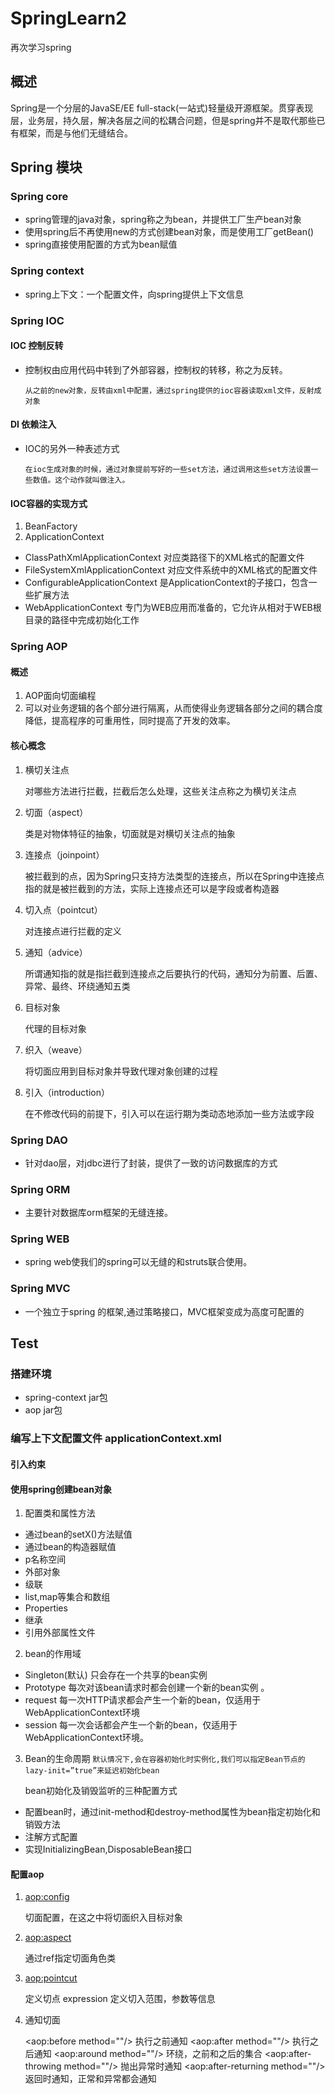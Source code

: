 # SpringLearn2
再次学习spring

## 概述
Spring是一个分层的JavaSE/EE full-stack(一站式)轻量级开源框架。贯穿表现层，业务层，持久层，解决各层之间的松耦合问题，但是spring并不是取代那些已有框架，而是与他们无缝结合。

## Spring 模块
### Spring core
*	spring管理的java对象，spring称之为bean，并提供工厂生产bean对象
*	使用spring后不再使用new的方式创建bean对象，而是使用工厂getBean()
*	spring直接使用配置的方式为bean赋值

### Spring context
* spring上下文：一个配置文件，向spring提供上下文信息

### Spring IOC
#### IOC 控制反转
*	控制权由应用代码中转到了外部容器，控制权的转移，称之为反转。

	`从之前的new对象，反转由xml中配置，通过spring提供的ioc容器读取xml文件，反射成对象`

#### DI 依赖注入
*	IOC的另外一种表述方式

	`在ioc生成对象的时候，通过对象提前写好的一些set方法，通过调用这些set方法设置一些数值。这个动作就叫做注入。`

#### IOC容器的实现方式
1.	BeanFactory
2.	ApplicationContext    
*	ClassPathXmlApplicationContext 对应类路径下的XML格式的配置文件
*	FileSystemXmlApplicationContext 对应文件系统中的XML格式的配置文件
*	ConfigurableApplicationContext 是ApplicationContext的子接口，包含一些扩展方法
*	WebApplicationContext 专门为WEB应用而准备的，它允许从相对于WEB根目录的路径中完成初始化工作

### Spring AOP
#### 概述
1.	AOP面向切面编程
2.	可以对业务逻辑的各个部分进行隔离，从而使得业务逻辑各部分之间的耦合度降低，提高程序的可重用性，同时提高了开发的效率。

#### 核心概念
1.	横切关注点

	对哪些方法进行拦截，拦截后怎么处理，这些关注点称之为横切关注点
2.	切面（aspect）

	类是对物体特征的抽象，切面就是对横切关注点的抽象
3.	连接点（joinpoint）

	被拦截到的点，因为Spring只支持方法类型的连接点，所以在Spring中连接点指的就是被拦截到的方法，实际上连接点还可以是字段或者构造器
4.	切入点（pointcut）

	对连接点进行拦截的定义
5.	通知（advice）

	所谓通知指的就是指拦截到连接点之后要执行的代码，通知分为前置、后置、异常、最终、环绕通知五类
6.	目标对象

	代理的目标对象
7.	织入（weave）

	将切面应用到目标对象并导致代理对象创建的过程
8.	引入（introduction）

	在不修改代码的前提下，引入可以在运行期为类动态地添加一些方法或字段
	
	
### Spring DAO
* 针对dao层，对jdbc进行了封装，提供了一致的访问数据库的方式

### Spring ORM
* 主要针对数据库orm框架的无缝连接。

### Spring WEB
* spring web使我们的spring可以无缝的和struts联合使用。

### Spring MVC
* 一个独立于spring 的框架,通过策略接口，MVC框架变成为高度可配置的

## Test
### 搭建环境
* spring-context jar包
* aop jar包

### 编写上下文配置文件 applicationContext.xml
#### 引入约束
#### 使用spring创建bean对象
1.	配置类和属性方法
*	通过bean的setX()方法赋值
*	通过bean的构造器赋值
*	p名称空间
*	外部对象
*	级联
*	list,map等集合和数组
*	Properties
*	继承
*	引用外部属性文件

2.	bean的作用域
*	Singleton(默认)  只会存在一个共享的bean实例
*	Prototype 每次对该bean请求时都会创建一个新的bean实例 。
*	request 每一次HTTP请求都会产生一个新的bean，仅适用于WebApplicationContext环境
*	session 每一次会话都会产生一个新的bean，仅适用于WebApplicationContext环境。

3.	Bean的生命周期
	`默认情况下,会在容器初始化时实例化,我们可以指定Bean节点的lazy-init=”true”来延迟初始化bean`
	
	bean初始化及销毁监听的三种配置方式
*	配置bean时，通过init-method和destroy-method属性为bean指定初始化和销毁方法
*	注解方式配置
*	实现InitializingBean,DisposableBean接口

#### 配置aop
1.	<aop:config>

	切面配置，在这之中将切面织入目标对象
2.	<aop:aspect>

	通过ref指定切面角色类
3.	<aop:pointcut>

	定义切点
	expression 定义切入范围，参数等信息
4.	通知切面

	<aop:before method=""/> 执行之前通知
	<aop:after method=""/>	执行之后通知
	<aop:around method=""/>	环绕，之前和之后的集合
	<aop:after-throwing method=""/>	抛出异常时通知
	<aop:after-returning method=""/>	返回时通知，正常和异常都会通知

